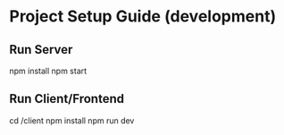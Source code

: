 Project Setup Guide (development)
==================================

Run Server
--------
npm install
npm start

Run Client/Frontend
---------------
cd /client
npm install
npm run dev